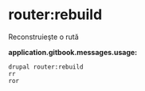 # router:rebuild
Reconstruieşte o rută

**application.gitbook.messages.usage:**
```
drupal router:rebuild
rr
ror
```
